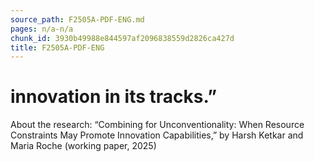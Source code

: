 ```yaml
---
source_path: F2505A-PDF-ENG.md
pages: n/a-n/a
chunk_id: 3930b49988e844597af2096838559d2826ca427d
title: F2505A-PDF-ENG
---
```

# innovation in its tracks.”

About the research: “Combining for Unconventionality: When Resource Constraints May Promote Innovation Capabilities,” by Harsh Ketkar and Maria Roche (working paper, 2025)
